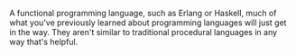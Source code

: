
A functional programming language, such as Erlang or Haskell, much of
what you've previously learned about programming languages will just get
in the way. They aren't similar to traditional procedural languages in
any way that's helpful.

